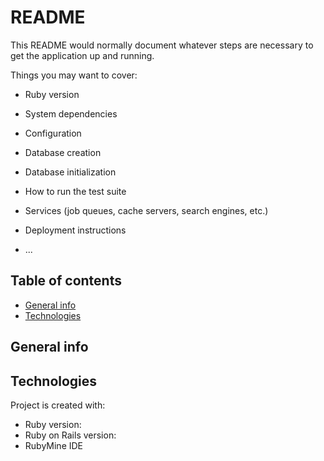 # README

This README would normally document whatever steps are necessary to get the
application up and running.

Things you may want to cover:

* Ruby version

* System dependencies

* Configuration

* Database creation

* Database initialization

* How to run the test suite

* Services (job queues, cache servers, search engines, etc.)

* Deployment instructions

* ...


## Table of contents
* [General info](#general-info)
* [Technologies](#technologies)


## General info

	
## Technologies
Project is created with:
* Ruby version: 
* Ruby on Rails version: 
* RubyMine IDE
